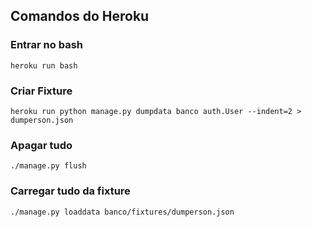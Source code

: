 ## Comandos do Heroku

### Entrar no bash

```
heroku run bash
```

### Criar Fixture

```
heroku run python manage.py dumpdata banco auth.User --indent=2 > dumperson.json
```

### Apagar tudo

```
./manage.py flush
```

### Carregar tudo da fixture

```
./manage.py loaddata banco/fixtures/dumperson.json 
```

